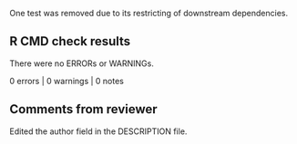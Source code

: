 One test was removed due to its restricting of downstream dependencies.

## R CMD check results

There were no ERRORs or WARNINGs.

0 errors | 0 warnings | 0 notes

## Comments from reviewer

Edited the author field in the DESCRIPTION file.

